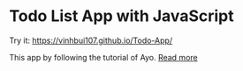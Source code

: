 # Todo List App with JavaScript

Try it: https://vinhbui107.github.io/Todo-App/

This app by following the tutorial of Ayo. [Read more](https://freshman.tech/todo-list/)
